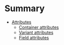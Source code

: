 # Summary

<!-- - [Overview](../../README.md) -->
- [Attributes](./attributes/mod.md)
  - [Container attributes](./attributes/container.md)
  - [Variant attributes](./attributes/variant.md)
  - [Field attributes](./attributes/field.md)
